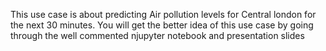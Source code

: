 This use case is about predicting Air pollution levels for Central london for the next 30 minutes. You will get the better idea of this use case by going through the well commented njupyter notebook and presentation slides
